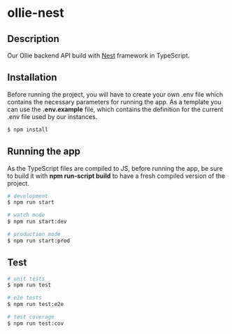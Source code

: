 
# ollie-nest
## Description

Our Ollie backend API build with [Nest](https://github.com/nestjs/nest) framework in TypeScript.

## Installation

Before running the project, you will have to create your own .env file which contains the necessary parameters for running the app. As a template you can use the **.env.example** file, which contains the definition for the current .env file used by our instances.

```bash
$ npm install
```

## Running the app

As the TypeScript files are compiled to JS, before running the app, be sure to build it with  **npm run-script build** to have a fresh compiled version of the project.
```bash
# development
$ npm run start

# watch mode
$ npm run start:dev

# production mode
$ npm run start:prod
```

## Test

```bash
# unit tests
$ npm run test

# e2e tests
$ npm run test:e2e

# test coverage
$ npm run test:cov
```
